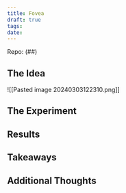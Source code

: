 ```yaml
---
title: Fovea
draft: true
tags: 
date:
---
```

Repo: (##)

## The Idea


![[Pasted image 20240303122310.png]]


## The Experiment


## Results


## Takeaways


## Additional Thoughts

